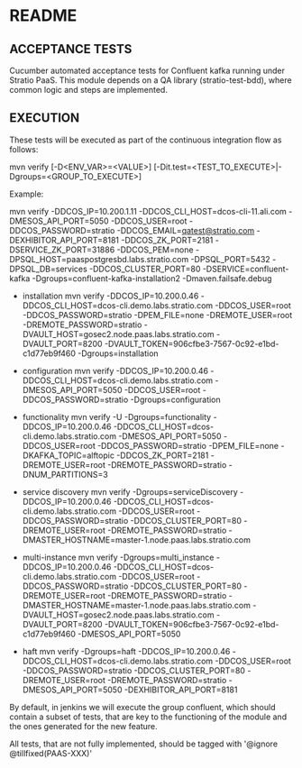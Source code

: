 # README

## ACCEPTANCE TESTS

Cucumber automated acceptance tests for Confluent kafka running under Stratio PaaS.
This module depends on a QA library (stratio-test-bdd), where common logic and steps are implemented.

## EXECUTION

These tests will be executed as part of the continuous integration flow as follows:

mvn verify [-D\<ENV_VAR>=\<VALUE>] [-Dit.test=\<TEST_TO_EXECUTE>|-Dgroups=\<GROUP_TO_EXECUTE>]

Example:

mvn verify -DDCOS_IP=10.200.1.11 -DDCOS_CLI_HOST=dcos-cli-11.ali.com -DMESOS_API_PORT=5050 -DDCOS_USER=root -DDCOS_PASSWORD=stratio -DDCOS_EMAIL=qatest@stratio.com -DEXHIBITOR_API_PORT=8181 -DDCOS_ZK_PORT=2181 -DSERVICE_ZK_PORT=31886 -DDCOS_PEM=none -DPSQL_HOST=paaspostgresbd.labs.stratio.com -DPSQL_PORT=5432  -DPSQL_DB=services -DDCOS_CLUSTER_PORT=80 -DSERVICE=confluent-kafka -Dgroups=confluent-kafka-installation2 -Dmaven.failsafe.debug

- installation
mvn verify -DDCOS_IP=10.200.0.46 -DDCOS_CLI_HOST=dcos-cli.demo.labs.stratio.com -DDCOS_USER=root -DDCOS_PASSWORD=stratio -DPEM_FILE=none -DREMOTE_USER=root -DREMOTE_PASSWORD=stratio -DVAULT_HOST=gosec2.node.paas.labs.stratio.com -DVAULT_PORT=8200 -DVAULT_TOKEN=906cfbe3-7567-0c92-e1bd-c1d77eb9f460 -Dgroups=installation

- configuration
mvn verify -DDCOS_IP=10.200.0.46 -DDCOS_CLI_HOST=dcos-cli.demo.labs.stratio.com -DMESOS_API_PORT=5050 -DDCOS_USER=root -DDCOS_PASSWORD=stratio -Dgroups=configuration

- functionality
mvn verify -U -Dgroups=functionality -DDCOS_IP=10.200.0.46 -DDCOS_CLI_HOST=dcos-cli.demo.labs.stratio.com -DMESOS_API_PORT=5050 -DDCOS_USER=root -DDCOS_PASSWORD=stratio -DPEM_FILE=none -DKAFKA_TOPIC=alftopic -DDCOS_ZK_PORT=2181 -DREMOTE_USER=root -DREMOTE_PASSWORD=stratio -DNUM_PARTITIONS=3

- service discovery
mvn verify -Dgroups=serviceDiscovery -DDCOS_IP=10.200.0.46 -DDCOS_CLI_HOST=dcos-cli.demo.labs.stratio.com -DDCOS_USER=root -DDCOS_PASSWORD=stratio -DDCOS_CLUSTER_PORT=80 -DREMOTE_USER=root -DREMOTE_PASSWORD=stratio -DMASTER_HOSTNAME=master-1.node.paas.labs.stratio.com

- multi-instance
mvn verify -Dgroups=multi_instance -DDCOS_IP=10.200.0.46 -DDCOS_CLI_HOST=dcos-cli.demo.labs.stratio.com -DDCOS_USER=root -DDCOS_PASSWORD=stratio -DDCOS_CLUSTER_PORT=80 -DREMOTE_USER=root -DREMOTE_PASSWORD=stratio -DMASTER_HOSTNAME=master-1.node.paas.labs.stratio.com -DVAULT_HOST=gosec2.node.paas.labs.stratio.com -DVAULT_PORT=8200 -DVAULT_TOKEN=906cfbe3-7567-0c92-e1bd-c1d77eb9f460 -DMESOS_API_PORT=5050

- haft
mvn verify -Dgroups=haft -DDCOS_IP=10.200.0.46 -DDCOS_CLI_HOST=dcos-cli.demo.labs.stratio.com -DDCOS_USER=root -DDCOS_PASSWORD=stratio -DDCOS_CLUSTER_PORT=80 -DREMOTE_USER=root -DREMOTE_PASSWORD=stratio -DMESOS_API_PORT=5050 -DEXHIBITOR_API_PORT=8181

By default, in jenkins we will execute the group confluent, which should contain a subset of tests, that are key to the functioning of the module and the ones generated for the new feature.

All tests, that are not fully implemented, should be tagged with '@ignore @tillfixed(PAAS-XXX)'

